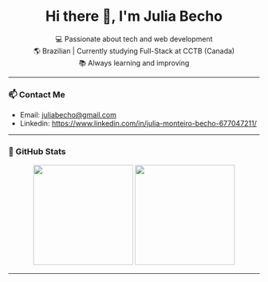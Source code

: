 <h1 align="center">Hi there 👋, I'm Julia Becho</h1>

<p align="center">
  💻 Passionate about tech and web development <br>
  🌎 Brazilian | Currently studying Full-Stack at CCTB (Canada) <br>
  📚 Always learning and improving <br>
</p>

---

### 📫 Contact Me
- Email: [juliabecho@gmail.com](mailto:juliabecho@gmail.com)
- Linkedin: https://www.linkedin.com/in/julia-monteiro-becho-677047211/
---

### 🚀 GitHub Stats
<p align="center">
  <img src="https://github-readme-stats.vercel.app/api?username=JuliaBecho&show_icons=true&theme=github_dark" height="200" />
  <img src="https://github-readme-stats.vercel.app/api/top-langs/?username=JuliaBecho&layout=compact&theme=github_dark" height="200" />
</p>





---
